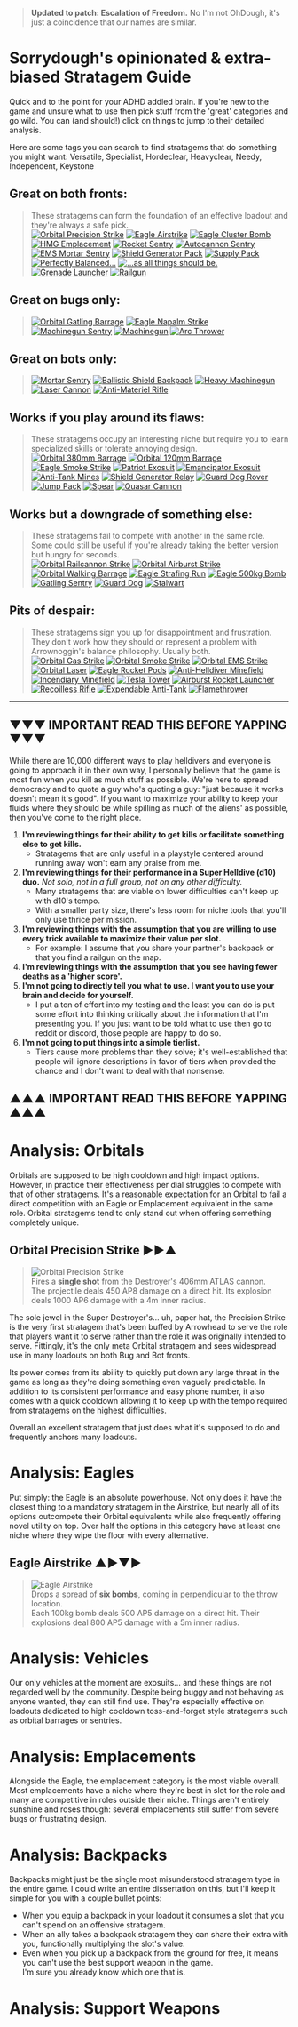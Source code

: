 >**Updated to patch: Escalation of Freedom.** No I'm not OhDough, it's just a coincidence that our names are similar.
# Sorrydough's opinionated & extra-biased Stratagem Guide

Quick and to the point for your ADHD addled brain. If you're new to the game and unsure what to use then pick stuff from the 'great' categories and go wild.
You can (and should!) click on things to jump to their detailed analysis.

Here are some tags you can search to find stratagems that do something you might want:
Versatile, Specialist, Hordeclear, Heavyclear, Needy, Independent, Keystone

## Great on both fronts:
> These stratagems can form the foundation of an effective loadout and they're always a safe pick. <br>
[<img src="/resources/images/stratagems/medium/Orbital_Precision_Strike_Stratagem_Icon.webp" title="Orbital Precision Strike">](#orbital-precision-strike-)<!---->
[<img src="/resources/images/stratagems/medium/Eagle_Airstrike_Stratagem_Icon.webp" title="Eagle Airstrike">](#eagle-airstrike-)<!---->
[<img src="/resources/images/stratagems/medium/Eagle_Cluster_Bomb_Stratagem_Icon.webp" title="Eagle Cluster Bomb">](#eagle-cluster-bomb-)<!---->
[<img src="/resources/images/stratagems/medium/HMG_Emplacement_Stratagem_Icon.webp" title="HMG Emplacement">](#hmg-emplacement-)<!---->
[<img src="/resources/images/stratagems/medium/Rocket_Sentry_Stratagem_Icon.webp" title="Rocket Sentry">](#rocket-sentry-)<!---->
[<img src="/resources/images/stratagems/medium/Autocannon_Sentry_Stratagem_Icon.webp" title="Autocannon Sentry">](#autocannon-sentry-)<!---->
[<img src="/resources/images/stratagems/medium/EMS_Mortar_Sentry_Stratagem_Icon.webp" title="EMS Mortar Sentry">](#ems-mortar-sentry-)<!---->
[<img src="/resources/images/stratagems/medium/Shield_Generator_Pack_Stratagem_Icon.webp" title="Shield Generator Pack">](#shield-generator-pack-)<!---->
[<img src="/resources/images/stratagems/medium/Supply_Pack_Stratagem_Icon.webp" title="Supply Pack">](#supply-pack-)<!---->
[<img src="/resources/images/stratagems/medium/Autocannon_Stratagem_Icon.webp" title="Perfectly Balanced...">](#autocannon-)<!---->
[<img src="/resources/images/stratagems/medium/Commando_Stratagem_Icon.webp" title="...as all things should be.">](#commando-)<!---->
[<img src="/resources/images/stratagems/medium/Grenade_Launcher_Stratagem_Icon.webp" title="Grenade Launcher">](#grenade-launcher-)<!---->
[<img src="/resources/images/stratagems/medium/Railgun_Stratagem_Icon.webp" title="Railgun">](#railgun-)<!---->

## Great on bugs only:
> [<img src="/resources/images/stratagems/medium/Orbital_Gatling_Barrage_Stratagem_Icon.webp" title="Orbital Gatling Barrage">](#orbital-gatling-barrage-)<!---->
[<img src="/resources/images/stratagems/medium/Eagle_Napalm_Airstrike_Stratagem_Icon.webp" title="Eagle Napalm Strike">](#eagle-napalm-strike-)<!---->
[<img src="/resources/images/stratagems/medium/Machine_Gun_Sentry_Stratagem_Icon.webp" title="Machinegun Sentry">](#machinegun-sentry-)<!---->
[<img src="/resources/images/stratagems/medium/Machine_Gun_Stratagem_Icon.webp" title="Machinegun">](#machinegun-)<!---->
[<img src="/resources/images/stratagems/medium/Arc_Thrower_Stratagem_Icon.webp" title="Arc Thrower">](#arc-thrower-)<!---->

## Great on bots only:
> [<img src="/resources/images/stratagems/medium/Mortar_Sentry_Stratagem_Icon.webp" title="Mortar Sentry">](#mortar-sentry-)<!---->
[<img src="/resources/images/stratagems/medium/Ballistic_Shield_Backpack_Stratagem_Icon.webp" title="Ballistic Shield Backpack">](#ballistic-shield-backpack-)<!---->
[<img src="/resources/images/stratagems/medium/Heavy_Machine_Gun_Stratagem_Icon.webp" title="Heavy Machinegun">](#heavy-machinegun-)<!---->
[<img src="/resources/images/stratagems/medium/Laser_Cannon_Stratagem_Icon.webp" title="Laser Cannon">](#laser-cannon-)<!---->
[<img src="/resources/images/stratagems/medium/Anti-Materiel_Rifle_Stratagem_Icon.webp" title="Anti-Materiel Rifle">](#anti-materiel-rifle-)<!---->

## Works if you play around its flaws:
> These stratagems occupy an interesting niche but require you to learn specialized skills or tolerate annoying design. <br>
[<img src="/resources/images/stratagems/medium/Orbital_380mm_HE_Barrage_Stratagem_Icon.webp" title="Orbital 380mm Barrage">](#orbial-380mm-barrage-)<!---->
[<img src="/resources/images/stratagems/medium/Orbital_120mm_HE_Barrage_Stratagem_Icon.webp" title="Orbital 120mm Barrage">](#orbital-120mm-barrage-)<!---->
[<img src="/resources/images/stratagems/medium/Eagle_Smoke_Strike_Stratagem_Icon.webp" title="Eagle Smoke Strike">](#eagle-smoke-strike-)<!---->
[<img src="/resources/images/stratagems/medium/Patriot_Exosuit_Stratagem_Icon.webp" title="Patriot Exosuit">](#patriot-exosuit-)<!---->
[<img src="/resources/images/stratagems/medium/Emancipator_Exosuit_Stratagem_Icon.webp" title="Emancipator Exosuit">](#emancipator-exosuit-)<!---->
[<img src="/resources/images/stratagems/medium/Anti-Tank_Mines_Stratagem_Icon.webp" title="Anti-Tank Mines">](#anti-tank-mines-)<!---->
[<img src="/resources/images/stratagems/medium/Shield_Generator_Relay_Stratagem_Icon.webp" title="Shield Generator Relay">](#shield-generator-relay-)<!---->
[<img src="/resources/images/stratagems/medium/Guard_Dog_Rover_Stratagem_Icon.webp" title="Guard Dog Rover">](#guard-dog-rover-)<!---->
[<img src="/resources/images/stratagems/medium/Jump_Pack_Stratagem_Icon.webp" title="Jump Pack">](#jump-pack-)<!---->
[<img src="/resources/images/stratagems/medium/Spear_Stratagem_Icon.webp" title="Spear">](#spear-)<!---->
[<img src="/resources/images/stratagems/medium/Quasar_Cannon_Stratagem_Icon.webp" title="Quasar Cannon">](#quasar-cannon-)<!---->

## Works but a downgrade of something else:
> These stratagems fail to compete with another in the same role. <br>
Some could still be useful if you're already taking the better version but hungry for seconds. <br>
[<img src="/resources/images/stratagems/medium/Orbital_Railcannon_Strike_Stratagem_Icon.webp" title="Orbital Railcannon Strike">](#orbital-railcannon-strike-)<!---->
[<img src="/resources/images/stratagems/medium/Orbital_Airburst_Strike_Stratagem_Icon.webp" title="Orbital Airburst Strike">](#orbital-airburst-strike-)<!---->
[<img src="/resources/images/stratagems/medium/Orbital_Walking_Barrage_Stratagem_Icon.webp" title="Orbital Walking Barrage">](#orbital-walking-barrage-)<!---->
[<img src="/resources/images/stratagems/medium/Eagle_Strafing_Run_Stratagem_Icon.webp" title="Eagle Strafing Run">](#eagle-strafing-run-)<!---->
[<img src="/resources/images/stratagems/medium/Eagle_500kg_Bomb_Stratagem_Icon.webp" title="Eagle 500kg Bomb">](#eagle-500kg-bomb-)<!---->
[<img src="/resources/images/stratagems/medium/Gatling_Sentry_Stratagem_Icon.webp" title="Gatling Sentry">](#gatling-sentry-)<!---->
[<img src="/resources/images/stratagems/medium/Guard_Dog_Stratagem_Icon.webp" title="Guard Dog">](#guard-dog-)<!---->
[<img src="/resources/images/stratagems/medium/Stalwart_Stratagem_Icon.webp" title="Stalwart">](#stalwart-)<!---->

## Pits of despair:
> These stratagems sign you up for disappointment and frustration. <br>
They don't work how they should or represent a problem with Arrownoggin's balance philosophy. Usually both.  <br>
[<img src="/resources/images/stratagems/medium/Orbital_Gas_Strike_Stratagem_Icon.webp" title="Orbital Gas Strike">](#orbital-gas-strike-)<!---->
[<img src="/resources/images/stratagems/medium/Orbital_Smoke_Strike_Stratagem_Icon.webp" title="Orbital Smoke Strike">](#orbital-smoke-strike-)<!---->
[<img src="/resources/images/stratagems/medium/Orbital_EMS_Strike_Stratagem_Icon.webp" title="Orbital EMS Strike">](#orbital-ems-strike-)<!---->
[<img src="/resources/images/stratagems/medium/Orbital_Laser_Stratagem_Icon.webp" title="Orbital Laser">](#orbital-laser-)<!---->
[<img src="/resources/images/stratagems/medium/Eagle_110mm_Rocket_Pods_Stratagem_Icon.webp" title="Eagle Rocket Pods">](#eagle-rocket-pods-)<!---->
[<img src="/resources/images/stratagems/medium/Anti-Personnel_Minefield_Stratagem_Icon.webp" title="Anti-Helldiver Minefield">](#anti-personnel-minefield-)<!---->
[<img src="/resources/images/stratagems/medium/Incendiary_Minefield_Stratagem_Icon.webp" title="Incendiary Minefield">](#incendiary-minefield-)<!---->
[<img src="/resources/images/stratagems/medium/Tesla_Tower_Stratagem_Icon.webp" title="Tesla Tower">](#tesla-tower-)<!---->
[<img src="/resources/images/stratagems/medium/Airburst_Rocket_Launcher_Stratagem_Icon.webp" title="Airburst Rocket Launcher">](#airburst-rocket-launcher-)<!---->
[<img src="/resources/images/stratagems/medium/Recoilless_Rifle_Stratagem_Icon.webp" title="Recoilless Rifle">](#recoilless-rifle-)<!---->
[<img src="/resources/images/stratagems/medium/Expendable_Anti-Tank_Stratagem_Icon.webp" title="Expendable Anti-Tank">](#expendable-anti-tank-)<!---->
[<img src="/resources/images/stratagems/medium/Flamethrower_Stratagem_Icon.webp" title="Flamethrower">](#flamethrower-)<!---->

---

## ▼▼▼ IMPORTANT READ THIS BEFORE YAPPING ▼▼▼
While there are 10,000 different ways to play helldivers and everyone is going to approach it in their own way, I personally believe that the game is most fun when you kill as much stuff as possible. We're here to spread democracy and to quote a guy who's quoting a guy: "just because it works doesn't mean it's good". If you want to maximize your ability to keep your fluids where they should be while spilling as much of the aliens' as possible, then you've come to the right place.

1. **I'm reviewing things for their ability to get kills or facilitate something else to get kills.**
    - Stratagems that are only useful in a playstyle centered around running away won't earn any praise from me.
2. **I'm reviewing things for their performance in a Super Helldive (d10) duo.** *Not solo, not in a full group, not on any other difficulty.*
    - Many stratagems that are viable on lower difficulties can't keep up with d10's tempo.
    - With a smaller party size, there's less room for niche tools that you'll only use thrice per mission.
3. **I'm reviewing things with the assumption that you are willing to use every trick available to maximize their value per slot.**
    - For example: I assume that you share your partner's backpack or that you find a railgun on the map.
4. **I'm reviewing things with the assumption that you see having fewer deaths as a 'higher score'.**
5. **I'm not going to directly tell you what to use. I want you to use your brain and decide for yourself.**
    - I put a ton of effort into my testing and the least you can do is put some effort into thinking critically about the information that I'm presenting you. If you just want to be told what to use then go to reddit or discord, those people are happy to do so.
6. **I'm not going to put things into a simple tierlist.**
    - Tiers cause more problems than they solve; it's well-established that people will ignore descriptions in favor of tiers when provided the chance and I don't want to deal with that nonsense.
## ▲▲▲ IMPORTANT READ THIS BEFORE YAPPING ▲▲▲

# Analysis: Orbitals
Orbitals are supposed to be high cooldown and high impact options. However, in practice their effectiveness per dial struggles to compete with that of other stratagems. It's a reasonable expectation for an Orbital to fail a direct competition with an Eagle or Emplacement equivalent in the same role. Orbital stratagems tend to only stand out when offering something completely unique.


## Orbital Precision Strike ►►▲
> <img src="/resources/images/stratagems/medium/Orbital_Precision_Strike_Stratagem_Icon.webp" title="Orbital Precision Strike"> <br>
Fires a **single shot** from the Destroyer's 406mm ATLAS cannon. <br>
The projectile deals 450 AP8 damage on a direct hit. Its explosion deals 1000 AP6 damage with a 4m inner radius.

The sole jewel in the Super Destroyer's... uh, paper hat, the Precision Strike is the very first stratagem that's been buffed by Arrowhead to serve the role that players want it to serve rather than the role it was originally intended to serve. Fittingly, it's the only meta Orbital stratagem and sees widespread use in many loadouts on both Bug and Bot fronts.

Its power comes from its ability to quickly put down any large threat in the game as long as they're doing something even vaguely predictable. In addition to its consistent performance and easy phone number, it also comes with a quick cooldown allowing it to keep up with the tempo required from stratagems on the highest difficulties.

Overall an excellent stratagem that just does what it's supposed to do and frequently anchors many loadouts.

# Analysis: Eagles
Put simply: the Eagle is an absolute powerhouse. Not only does it have the closest thing to a mandatory stratagem in the Airstrike, but nearly all of its options outcompete their Orbital equivalents while also frequently offering novel utility on top. Over half the options in this category have at least one niche where they wipe the floor with every alternative.

## Eagle Airstrike ▲►▼►
> <img src="/resources/images/stratagems/medium/Eagle_Airstrike_Stratagem_Icon.webp" title="Eagle Airstrike"> <br>
Drops a spread of **six bombs**, coming in perpendicular to the throw location. <br>
Each 100kg bomb deals 500 AP5 damage on a direct hit. Their explosions deal 800 AP5 damage with a 5m inner radius.




# Analysis: Vehicles
Our only vehicles at the moment are exosuits... and these things are not regarded well by the community. Despite being buggy and not behaving as anyone wanted, they can still find use. They're especially effective on loadouts dedicated to high cooldown toss-and-forget style stratagems such as orbital barrages or sentries.


# Analysis: Emplacements
Alongside the Eagle, the emplacement category is the most viable overall. Most emplacements have a niche where they're best in slot for the role and many are competitive in roles outside their niche. Things aren't entirely sunshine and roses though: several emplacements still suffer from severe bugs or frustrating design.


# Analysis: Backpacks
Backpacks might just be the single most misunderstood stratagem type in the entire game. I could write an entire dissertation on this, but I'll keep it simple for you with a couple bullet points:
- When you equip a backpack in your loadout it consumes a slot that you can't spend on an offensive stratagem.
- When an ally takes a backpack stratagem they can share their extra with you, functionally multiplying the slot's value.
- Even when you pick up a backpack from the ground for free, it means you can't use the best support weapon in the game. <br> I'm sure you already know which one that is.




# Analysis: Support Weapons




